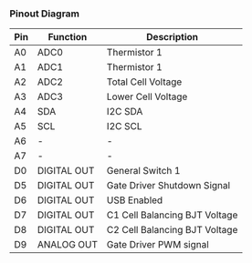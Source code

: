 ### Pinout Diagram

| Pin | Function      | Description                        |
|-----|---------------|------------------------------------|
| A0  | ADC0          | Thermistor 1                       |
| A1  | ADC1          | Thermistor 1                       |
| A2  | ADC2          | Total Cell Voltage                 |
| A3  | ADC3          | Lower Cell Voltage                 |
| A4  | SDA           | I2C SDA                            |
| A5  | SCL           | I2C SCL                            |
| A6  | -             | -                                  |
| A7  | -             | -                                  |
| D0  | DIGITAL OUT   | General Switch 1                   |
| D5  | DIGITAL OUT   | Gate Driver Shutdown Signal        |
| D6  | DIGITAL OUT   | USB Enabled                        |
| D7  | DIGITAL OUT   | C1 Cell Balancing BJT Voltage      |
| D8  | DIGITAL OUT   | C2 Cell Balancing BJT Voltage      |
| D9  | ANALOG OUT    | Gate Driver PWM signal             |
